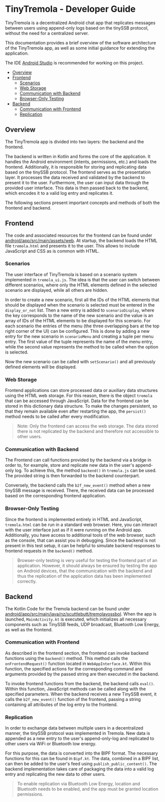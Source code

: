 # TinyTremola - Developer Guide

TinyTremola is a decentralized Android chat app that replicates messages between users using append-only logs based on the tinySSB protocol, without the need for a centralized server.

This documentation provides a brief overview of the software architecture of the TinyTremola app, as well as some initial guidance for extending the application.

The IDE [Android Studio](https://developer.android.com/studio) is recommended for working on this project.

- [Overview](#overview)
- [Frontend](#frontend)
  - [Scenarios](#scenarios)
  - [Web Storage](#web-storage)
  - [Communication with Backend](#communication-with-backend)
  - [Browser-Only Testing](#browser-only-testing)
- [Backend](#backend)
  - [Communication with Frontend](#communication-with-frontend)
  - [Replication](#replication)
<a name="overview"></a>
## Overview

The TinyTremola app is divided into two layers: the backend and the frontend.

The backend is written in Kotlin and forms the core of the application. It handles the Android environment (intents, permissions, etc.) and loads the frontend. Additionally, it is responsible for storing and replicating data based on the tinySSB protocol.
The frontend serves as the presentation layer. It processes the data received and validated by the backend to present it to the user. Furthermore, the user can input data through the provided user interface. This data is then passed back to the backend, which encodes it to a valid log entry and replicates it.

The following sections present important concepts and methods of both the frontend and backend.

<a name="frontend"></a>
##  Frontend

The code and associated resources for the frontend can be found under [android/app/src/main/assets/web](/android/app/src/main/assets/web/).
At startup, the backend loads the HTML file `tremola.html` and presents it to the user. This allows to include JavaScript and CSS as is common with HTML.

### Scenarios

The user interface of TinyTremola is based on a scenario system implemented in `tremola_ui.js`. The idea is that the user can switch between different scenarios, where only the HTML elements defined in the selected scenario are displayed, while all others are hidden.

In order to create a new scenario, first all the IDs of the HTML elements that should be displayed when the scenario is selected must be entered in the `display_or_not` list. Then a new entry is added to `scenarioDisplay`, where the key corresponds to the name of the new scenario and the value is an array of IDs of the HTML elements to be displayed for this scenario.
For each scenario the entries of the menu (the three overlapping bars at the top right corner of the UI) can be configured.
This is done by adding a new entry for the new scenario in `scenarioMenu` and creating a tuple per menu entry. The first value of the tuple represents the name of the menu entry, while the second value represents the method to be called when the option is selected.

Now the new scenario can be called with `setScenario()` and all previously defined elements will be displayed.

<a name="web-storage"></a>
### Web Storage

Frontend applications can store processed data or auxiliary data structures using the HTML web storage.
For this reason, there is the object `tremola` that can be accessed through JavaScript. Data for the frontend can be stored in this dictionary data structure.
To make the changes persistent, so that they remain available even after restarting the app, the `persist()` method needs to be called after every modification.

> Note: Only the frontend can access the web storage. The data stored there is not replicated by the backend and therefore not accessible to other users.

<a name="communication-with-backend"></a>
### Communication with Backend

The Frontend can call functions provided by the backend via a bridge in order to, for example, store and replicate new data in the user's append-only log.
To achieve this, the method `backend()` in `tremola.js` can be used. The provided string is then forwarded to the backend counterpart.

Conversely, the backend calls the `b2f_new_event()` method when a new tinySSB message is received. There, the received data can be processed based on the corresponding frontend application.

<a name="browser-only-testing"></a>
### Browser-Only Testing

Since the frontend is implemented entirely in HTML and JavaScript, `tremola.html` can be run in a standard web browser. Here, you can interact with the user interface just as if it were running on the Android app. Additionally, you have access to additional tools of the web browser, such as the console, that can assist you in debugging. Since the backend is not present in this test setup, it can be helpful to simulate backend responses to frontend requests in the `backend()` method.

> Browser-only testing is very useful for testing the frontend part of an application. However, it should always be ensured by testing the app on Android devices, that the communication with the backend and thus the replication of the application data has been implemented correctly.

<a name="backend"></a>
## Backend

The Kotlin Code for the Tremola backend can be found under [android/app/src/main/java/nz/scuttlebutt/tremolavossbol](/android/app/src/main/java/nz/scuttlebutt/tremolavossbol/). When the app is launched, `MainActivity.kt` is executed, which initializes all necessary components such as TinySSB feeds, UDP broadcast, Bluetooth Low Energy, as well as the frontend.

<a name="#communication-with-frontend"></a>
### Communication with Frontend

As described in the frontend section, the frontend can invoke backend functions using the `backend()` method. This method calls the `onFrontendRequest()` function located in `WebAppInterface.kt`. Within this function, the specified actions for the corresponding command and arguments provided by the passed string are then executed in the backend.

To invoke frontend functions from the backend, the backend calls `eval()`. Within this function, JavaScript methods can be called along with the specified parameters.
When the backend receives a new TinySSB event, it calls the `b2f_new_event()` function of the frontend, passing a string containing all attributes of the log entry to the frontend.

<a name="#replication"></a>
### Replication

In order to exchange data between multiple users in a decentralized manner, the tinySSB protocol was implemented in Tremola. New data is appended as a new entry to the user's append-only-log and replicated to other users via WiFi or Bluetooth low energy.

For this purpose, the data is converted into the BIPF format. The necessary functions for this can be found in `Bipf.kt`. The data, combined in a BIPF list, can then be added to the user's feed using `publish_public_content()`. The backend implementation takes care of packaging the data into a valid log entry and replicating the new data to other users.

> To enable replication via Bluetooth Low Energy, location and Bluetooth needs to be enabled, and the app must be granted location permissions.
